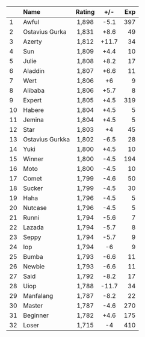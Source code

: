 | |Name|Rating|+/-|Exp|
|-|:---|:----:|:-:|--:|
|1|Awful|1,898|-5.1|397|
|2|Ostavius Gurka|1,831|+8.6|49|
|3|Azerty|1,812|+11.7|34|
|4|Sun|1,809|+4.4|10|
|5|Julie|1,808|+8.2|17|
|6|Aladdin|1,807|+6.6|11|
|7|Wert|1,806|+6|9|
|8|Alibaba|1,806|+5.7|8|
|9|Expert|1,805|+4.5|319|
|10|Habere|1,804|+4.5|5|
|11|Jemina|1,804|+4.5|5|
|12|Star|1,803|+4|45|
|13|Ostavius Gurkka|1,802|-6.5|28|
|14|Yuki|1,800|+4.5|10|
|15|Winner|1,800|-4.5|194|
|16|Moto|1,800|-4.5|10|
|17|Comet|1,799|-4.6|50|
|18|Sucker|1,799|-4.5|30|
|19|Haha|1,796|-4.5|5|
|20|Nutcase|1,796|-4.5|5|
|21|Runni|1,794|-5.6|7|
|22|Lazada|1,794|-5.7|8|
|23|Seppy|1,794|-5.7|9|
|24|Iop|1,794|-6|9|
|25|Bumba|1,793|-6.6|11|
|26|Newbie|1,793|-6.6|11|
|27|Said|1,792|-8.2|17|
|28|Uiop|1,788|-11.7|34|
|29|Manfalang|1,787|-8.2|22|
|30|Master|1,787|-4.6|270|
|31|Beginner|1,782|+4.6|175|
|32|Loser|1,715|-4|410|
